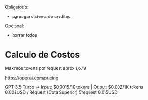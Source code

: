 Obligatorio:
- agreagar sistema de creditos

Opcional:
- borrar todos

# Calculo de Costos
Maximos tokens por request aprox 1,679

https://openai.com/pricing

GPT-3.5 Turbo -> Input: $0.0015/1K tokens | Ouput: $0.002/1K tokens
0.003USD / Request (Cota Superior)
5request 0.015USD

